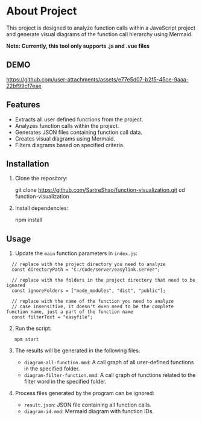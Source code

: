 # About Project

This project is designed to analyze function calls within a JavaScript project and generate visual diagrams of the function call hierarchy using Mermaid.

**Note: Currently, this tool only supports .js and .vue files**

## DEMO
https://github.com/user-attachments/assets/e77e5d07-b2f5-45ce-9aaa-22bf99cf7eae



## Features

- Extracts all user defined functions from the project.
- Analyzes function calls within the project.
- Generates JSON files containing function call data.
- Creates visual diagrams using Mermaid.
- Filters diagrams based on specified criteria.

## Installation

1. Clone the repository:

   git clone https://github.com/SartreShao/function-visualization.git
   cd function-visualization

2. Install dependencies:

   npm install

## Usage

1. Update the `main` function parameters in `index.js`:
```
  // replace with the project directory you need to analyze
  const directoryPath = "C:/Code/server/easylink.server";

  // replace with the folders in the project directory that need to be ignored 
  const ignoreFolders = ["node_modules", "dist", "public"];

  // replace with the name of the function you need to analyze
  // case insensitive, it doesn't even need to be the complete function name, just a part of the function name
  const filterText = "easyfile";
```

2. Run the script:
```
   npm start
```

3. The results will be generated in the following files:
   - `diagram-all-function.mmd`: A call graph of all user-defined functions in the specified folder.
   - `diagram-filter-function.mmd`: A call graph of functions related to the filter word in the specified folder.

4. Process files generated by the program can be ignored:
   - `result.json`: JSON file containing all function calls.
   - `diagram-id.mmd`: Mermaid diagram with function IDs.

